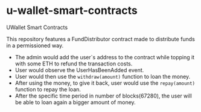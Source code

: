 # u-wallet-smart-contracts
UWallet Smart Contracts

This repository features a FundDistributor contract made to distribute funds in a permissioned way.
- The admin would add the user`s address to the contract while topping it with some ETH to refund the transaction costs.
- User would observe the UserHasBeenAdded event.
- User would then use the `withdraw(amount)` function to loan the money.
- After using the money, to give it back, user would use the `repay(amount)` function to repay the loan.
- After the specific time period in number of blocks(67280), the user will be able to loan again a bigger amount of money.
